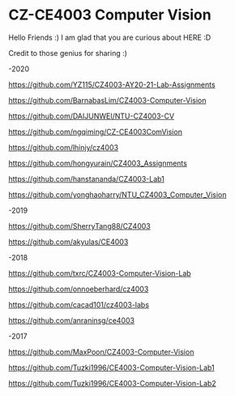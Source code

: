 # CZ-CE4003 Computer Vision

Hello Friends :) I am glad that you are curious about HERE :D

Credit to those genius for sharing :)

-2020

https://github.com/YZ115/CZ4003-AY20-21-Lab-Assignments

https://github.com/BarnabasLim/CZ4003-Computer-Vision

https://github.com/DAIJUNWEI/NTU-CZ4003-CV

https://github.com/ngqiming/CZ-CE4003ComVision

https://github.com/lhinjy/cz4003

https://github.com/hongyurain/CZ4003_Assignments

https://github.com/hanstananda/CZ4003-Lab1

https://github.com/yonghaoharry/NTU_CZ4003_Computer_Vision

-2019

https://github.com/SherryTang88/CZ4003

https://github.com/akyulas/CE4003

-2018

https://github.com/txrc/CZ4003-Computer-Vision-Lab

https://github.com/onnoeberhard/cz4003

https://github.com/cacad101/cz4003-labs

https://github.com/anraninsg/ce4003

-2017

https://github.com/MaxPoon/CZ4003-Computer-Vision

https://github.com/Tuzki1996/CE4003-Computer-Vision-Lab1

https://github.com/Tuzki1996/CE4003-Computer-Vision-Lab2



